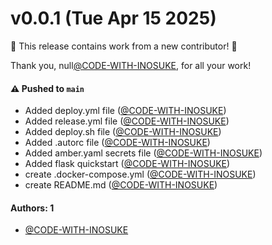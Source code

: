 # v0.0.1 (Tue Apr 15 2025)

:tada: This release contains work from a new contributor! :tada:

Thank you, null[@CODE-WITH-INOSUKE](https://github.com/CODE-WITH-INOSUKE), for all your work!

#### ⚠️ Pushed to `main`

- Added deploy.yml file ([@CODE-WITH-INOSUKE](https://github.com/CODE-WITH-INOSUKE))
- Added release.yml file ([@CODE-WITH-INOSUKE](https://github.com/CODE-WITH-INOSUKE))
- Added deploy.sh file ([@CODE-WITH-INOSUKE](https://github.com/CODE-WITH-INOSUKE))
- Added .autorc file ([@CODE-WITH-INOSUKE](https://github.com/CODE-WITH-INOSUKE))
- Added amber.yaml secrets file ([@CODE-WITH-INOSUKE](https://github.com/CODE-WITH-INOSUKE))
- Added flask quickstart ([@CODE-WITH-INOSUKE](https://github.com/CODE-WITH-INOSUKE))
- create .docker-compose.yml ([@CODE-WITH-INOSUKE](https://github.com/CODE-WITH-INOSUKE))
- create README.md ([@CODE-WITH-INOSUKE](https://github.com/CODE-WITH-INOSUKE))

#### Authors: 1

- [@CODE-WITH-INOSUKE](https://github.com/CODE-WITH-INOSUKE)
